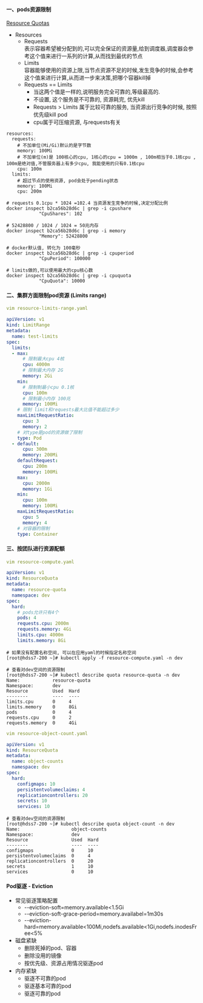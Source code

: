 #### 一、pods资源限制
[Resource Quotas](https://feisky.gitbooks.io/kubernetes/content/concepts/quota.html)
- Resources
  - Requests  
    表示容器希望被分配到的,可以完全保证的资源量,给到调度器,调度器会参考这个值来进行一系列的计算,从而找到最优的节点
  - Limits  
    容器能够使用的资源上限,当节点资源不足的时候,发生竞争的时候,会参考这个值来进行计算,从而进一步来决策,把哪个容器kill掉
  - Requests == Limits  
    - 当这两个值是一样的,说明服务完全可靠的,等级最高的. 
    - 不设置, 这个服务是不可靠的, 资源耗完, 优先kill
    - Requests > Limits 属于比较可靠的服务, 当资源出行竞争的时候, 按照优先级kill pod
    - cpu属于可压缩资源, 与requests有关

``` yalm
resources:
  requests:
    # 不加单位(Mi/Gi)默认的是字节数
    memory: 100Mi
    # 不加单位(m)是 100核心的cpu, 1核心的cpu = 1000m , 100m相当于0.1核cpu , 100m是绝对值,不管服务器上有多少cpu, 我能使用的只有0.1核cpu
    cpu: 100m
  limits:
    # 超过节点的使用资源, pod会处于pending状态
    memory: 100Mi
    cpu: 200m
```

``` shell
# requests 0.1cpu * 1024 =102.4 当资源发生竞争的时候,决定分配比例
docker inspect b2ca56b28d6c | grep -i cpushare
            "CpuShares": 102

# 52428800 / 1024 / 1024 = 50兆内存
docker inspect b2ca56b28d6c | grep -i memory
            "Memory": 52428800
 
# docker默认值, 转化为 100毫秒
docker inspect b2ca56b28d6c | grep -i cpuperiod
            "CpuPeriod": 100000

# limits做的,可以使用最大的cpu核心数
docker inspect b2ca56b28d6c | grep -i cpuquota
            "CpuQuota": 10000
```


#### 二、集群方面限制pod资源 (Limits range)

``` yaml
vim resource-limits-range.yaml

apiVersion: v1
kind: LimitRange
metadata:
  name: test-limits
spec:
  limits:
  - max:
      # 限制最大cpu 4核
      cpu: 4000m
      # 限制最大内存 2G
      memory: 2Gi
    min:
      # 限制制最小cpu 0.1核
      cpu: 100m
      # 限制最小内存 100兆
      memory: 100Mi
    # 限制 limit和requests最大比值不能超过多少
    maxLimitRequestRatio:
      cpu: 3
      memory: 2
    # 对type是pod的资源做了限制
    type: Pod
  - default:
      cpu: 300m
      memory: 200Mi
    defaultRequest:
      cpu: 200m
      memory: 100Mi
    max:
      cpu: 2000m
      memory: 1Gi
    min:
      cpu: 100m
      memory: 100Mi
    maxLimitRequestRatio:
      cpu: 5
      memory: 4
    # 对容器的限制
    type: Container
```


#### 三、按团队进行资源配额

``` yaml
vim resource-compute.yaml

apiVersion: v1
kind: ResourceQuota
metadata:
  name: resource-quota
  namespace: dev
spec:
  hard:
    # pods允许只有4个
    pods: 4
    requests.cpu: 2000m
    requests.memory: 4Gi
    limits.cpu: 4000m
    limits.memory: 8Gi
```

``` shell
# 如果没有配置名称空间, 可以在应用yaml的时候指定名称空间
[root@hdss7-200 ~]# kubectl apply -f resource-compute.yaml -n dev

# 查看对dev空间的资源限制
[root@hdss7-200 ~]# kubectl describe quota resource-quota -n dev
Name:            resource-quota
Namespace:       dev
Resource         Used  Hard
--------         ----  ----
limits.cpu       0     4
limits.memory    0     8Gi
pods             0     4
requests.cpu     0     2
requests.memory  0     4Gi
```

``` yaml
vim resource-object-count.yaml

apiVersion: v1
kind: ResourceQuota
metadata:
  name: object-counts
  namespace: dev
spec:
  hard:
    configmaps: 10
    persistentvolumeclaims: 4
    replicationcontrollers: 20
    secrets: 10
    services: 10
```

``` shell
# 查看对dev空间的资源限制
[root@hdss7-200 ~]# kubectl describe quota object-count -n dev
Name:                   object-counts
Namespace:              dev
Resource                Used  Hard
--------                ----  ----
configmaps              0     10
persistentvolumeclaims  0     4
replicationcontrollers  0     20
secrets                 1     10
services                0     10
```

#### Pod驱逐 - Eviction
- 常见驱逐策略配置
  - --eviction-soft=memory.available<1.5Gi
  - --eviction-soft-grace-period=memory.availabel=1m30s
  - --eviction-hard=memory.available<100Mi,nodefs.available<1Gi,nodefs.inodesFree<5%
- 磁盘紧缺
  - 删除死掉的pod、容器
  - 删除没用的镜像
  - 按优先级、资源占用情况驱逐pod
- 内存紧缺
  - 驱逐不可靠的pod
  - 驱逐基本可靠的pod
  - 驱逐可靠的pod
